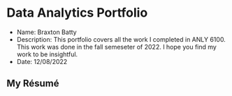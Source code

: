 # Data Analytics Portfolio
- Name: Braxton Batty
- Description: This portfolio covers all the work I completed in ANLY 6100. This work was done in the fall semeseter of 2022. I hope you find my work to be insightful.
- Date: 12/08/2022
## My Résumé
